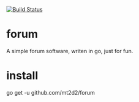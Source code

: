 [![Build Status](https://travis-ci.org/mt2d2/forum.svg?branch=master)](https://travis-ci.org/mt2d2/forum)

# forum
A simple forum software, writen in go, just for fun.

# install
go get -u github.com/mt2d2/forum
